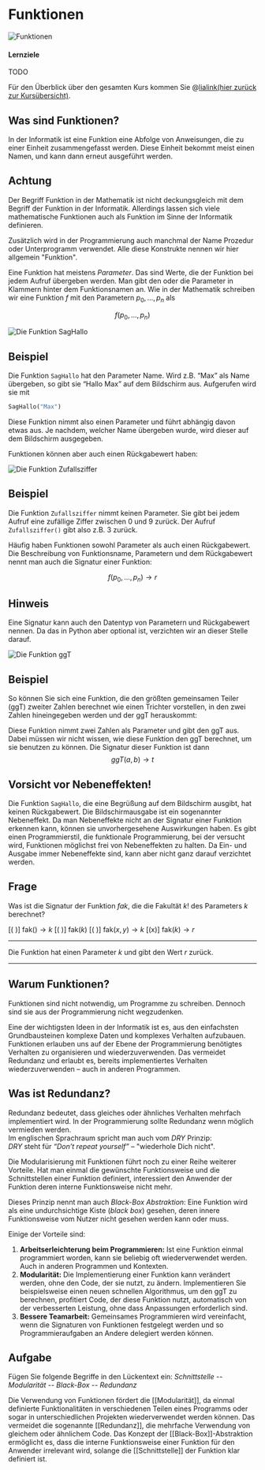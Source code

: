 <!--
author:   Tilman Schieber
email:    tilman.schieber@tu-berlin.de
version:  0.0.1
date:     2024
language: de
narrator: Deutsch Female
logo:     img/6/bicycle.png
icon:     img/TU_Logo_kurz.svg
comment:  Wir lernen Listen und Sequenzen und wie wir mit der for-Schleife über sie iterieren können.
import:   https://raw.githubusercontent.com/LiaTemplates/Pyodide/master/README.md
import:   https://raw.githubusercontent.com/liaScript/mermaid_template/master/README.md
import:   macros/macros.md
import:   macros/midi.md
link:     styles/main.css

-->

# Funktionen

<div class="flex-container align-center my-4">

<div class="flex-child">

![Funktionen](img/6/bicycle.png)

</div>

<div class="flex-child-2 mx-3">

<h4>Lernziele</h4>

TODO

</div>

</div>

<!-- class="context"-->
Für den Überblick über den gesamten Kurs kommen Sie @[lialink(hier zurück zur Kursübersicht)](0_Inhalt.md).



## Was sind Funktionen?

In der Informatik ist eine Funktion eine Abfolge von Anweisungen, die zu einer Einheit zusammengefasst werden. Diese Einheit bekommt meist einen Namen, und kann dann erneut ausgeführt werden.


<div class="alert warning">

Achtung
-------

Der Begriff Funktion in der Mathematik ist nicht deckungsgleich mit dem Begriff der Funktion in der Informatik. Allerdings lassen sich viele mathematische Funktionen auch als Funktion im Sinne der Informatik definieren.

Zusätzlich wird in der Programmierung auch manchmal der Name Prozedur oder Unterprogramm verwendet. Alle diese Konstrukte nennen wir hier allgemein "Funktion".

</div>


Eine Funktion hat meistens *Parameter*. Das sind Werte, die der Funktion bei jedem Aufruf übergeben werden. Man gibt den oder die Parameter in Klammern hinter dem Funktionsnamen an. Wie in der Mathematik schreiben wir eine Funktion $f$ mit den Parametern $p_0,\ldots,p_n$ als

$$ f(p_0,\ldots,p_n) $$




<div class="flex-container align-center my-4">

<div class="flex-child">

![Die Funktion SagHallo](img/6/inf-le05-03a-grafik-funktion-parameter.png)<!--style="max-width:320px" -->

</div>

<div class="flex-child-2 mx-3">


Beispiel
---------

Die Funktion `SagHallo` hat den Parameter Name. Wird z.B. “Max” als Name übergeben, so gibt sie “Hallo Max” auf dem Bildschirm aus. Aufgerufen wird sie mit 

```python
SagHallo("Max")
```


</div>

</div>



Diese Funktion nimmt also einen Parameter und führt abhängig davon etwas aus. Je nachdem, welcher Name übergeben wurde, wird dieser auf dem Bildschirm ausgegeben.

Funktionen können aber auch einen Rückgabewert haben:


<div class="flex-container align-center my-4">

<div class="flex-child">



![Die Funktion Zufallsziffer](img/6/inf-le05-03b-grafik-funktion-zufallsziffer.png)<!--style="max-width:320px" -->

</div>

<div class="flex-child-2 mx-3">

Beispiel
--------

Die Funktion `Zufallsziffer` nimmt keinen Parameter.
Sie gibt bei jedem Aufruf eine zufällige Ziffer zwischen 0 und 9 zurück. 
Der Aufruf `Zufallsziffer()` gibt also z.B. 3 zurück. 

</div>

</div>

Häufig haben Funktionen sowohl Parameter als auch einen Rückgabewert.
Die Beschreibung von Funktionsname, Parametern und dem Rückgabewert nennt man auch die Signatur einer Funktion:

$$
f(p_0,\ldots,p_n) \rightarrow r
$$

<div class="alert tip">

Hinweis
-------

Eine Signatur kann auch den Datentyp von Parametern und Rückgabewert nennen. Da das in Python aber optional ist, verzichten wir an dieser Stelle darauf.

</div>


<div class="flex-container align-center my-4">

<div class="flex-child">

![Die Funktion ggT](img/6/inf-le05-03c-grafik-funktion-ggt.png)<!--style="max-width:320px" -->

</div>

<div class="flex-child-2 mx-3">

Beispiel
--------

So können Sie sich eine Funktion, die den größten gemeinsamen Teiler (ggT) zweiter Zahlen berechnet wie einen Trichter vorstellen, in den zwei Zahlen hineingegeben werden und der ggT herauskommt:

Diese Funktion nimmt zwei Zahlen als Parameter und gibt den ggT aus.
Dabei müssen wir nicht wissen, wie diese Funktion den ggT berechnet, um sie benutzen zu können.
Die Signatur dieser Funktion ist dann
$$ ggT(a,b)\rightarrow t $$

</div>

</div>


<div class="alert warning">

Vorsicht vor Nebeneffekten!
---------------------------

Die Funktion `SagHallo`, die eine Begrüßung auf dem Bildschirm ausgibt, hat keinen Rückgabewert. Die Bildschirmausgabe ist ein sogenannter Nebeneffekt. Da man Nebeneffekte nicht an der Signatur einer Funktion erkennen kann, können sie unvorhergesehene Auswirkungen haben. Es gibt einen Programmierstil, die funktionale Programmierung, bei der versucht wird, Funktionen möglichst frei von Nebeneffekten zu halten. Da Ein- und Ausgabe immer Nebeneffekte sind, kann aber nicht ganz darauf verzichtet werden.

</div>

<div class="alert exercise">

Frage
-----

Was ist die Signatur der Funktion *fak*, die die Fakultät $k!$ des Parameters $k$ berechnet?


[( )] $\text{fak}() \to k$
[( )] $\text{fak}(k)$
[( )] $\text{fak}(x, y) \to k$
[(x)] $\text{fak}(k) \to r$
***************************************
Die Funktion hat einen Parameter $k$ und gibt den Wert $r$ zurück.
***************************************
</div>

## Warum Funktionen?

Funktionen sind nicht notwendig, um Programme zu schreiben. Dennoch sind sie aus der Programmierung nicht wegzudenken.

Eine der wichtigsten Ideen in der Informatik ist es, aus den einfachsten Grundbausteinen komplexe Daten und komplexes Verhalten aufzubauen. 
Funktionen erlauben uns auf der Ebene der Programmierung benötigtes Verhalten zu organisieren und wiederzuverwenden. Das vermeidet Redundanz und erlaubt es, bereits implementiertes Verhalten wiederzuverwenden – auch in anderen Programmen.

<div class="alert tip">

Was ist Redundanz?
-------------------

Redundanz bedeutet, dass gleiches oder ähnliches Verhalten mehrfach implementiert wird. In der Programmierung sollte Redundanz wenn möglich vermieden werden.  
Im englischen Sprachraum spricht man auch vom *DRY* Prinzip:\
*DRY* steht für *“Don’t repeat yourself”* – "wiederhole Dich nicht".

</div>

Die Modularisierung mit Funktionen führt noch zu einer Reihe weiterer Vorteile. Hat man einmal die gewünschte Funktionsweise und die Schnittstellen einer Funktion definiert, interessiert den Anwender der Funktion deren interne Funktionsweise nicht mehr. 

Dieses Prinzip nennt man auch *Black-Box Abstraktion*: Eine Funktion wird als eine undurchsichtige Kiste (*black box*) gesehen, deren innere Funktionsweise vom Nutzer nicht gesehen werden kann oder muss. 

Einige der Vorteile sind:

1. **Arbeitserleichterung beim Programmieren:** Ist eine Funktion einmal programmiert worden, kann sie beliebig oft wiederverwendet werden. Auch in anderen Programmen und Kontexten.
2. **Modularität:** Die Implementierung einer Funktion kann verändert werden, ohne den Code, der sie nutzt, zu ändern. Implementieren Sie beispielsweise einen neuen schnellen Algorithmus, um den ggT zu berechnen, profitiert Code, der diese Funktion nutzt, automatisch von der verbesserten Leistung, ohne dass Anpassungen erforderlich sind.
3. **Bessere Teamarbeit:** Gemeinsames Programmieren wird vereinfacht, wenn die
Signaturen von Funktionen festgelegt werden und so Programmieraufgaben an Andere delegiert werden können.


<div class="alert exercise">

Aufgabe
-------

Fügen Sie folgende Begriffe in den Lückentext ein:
*Schnittstelle -- Modularität -- Black-Box -- Redundanz*

Die Verwendung von Funktionen fördert die [[Modularität]], da einmal definierte Funktionalitäten in verschiedenen Teilen eines Programms oder sogar in unterschiedlichen Projekten wiederverwendet werden können. Das vermeidet die sogenannte [[Redundanz]], die mehrfache Verwendung von gleichem oder ähnlichem Code.
Das Konzept der [[Black-Box]]-Abstraktion ermöglicht es, dass die interne Funktionsweise einer Funktion für den Anwender irrelevant wird, solange die [[Schnittstelle]]
der Funktion klar definiert ist.

</div>